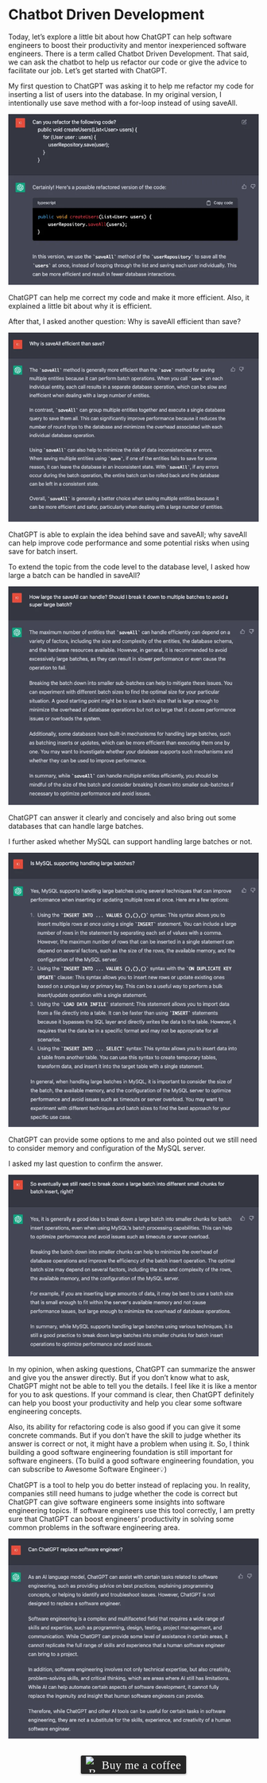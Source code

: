 # Chatbot Driven Development

Today, let’s explore a little bit about how ChatGPT can help software engineers to boost their productivity and mentor inexperienced software engineers. There is a term called Chatbot Driven Development. That said, we can ask the chatbot to help us refactor our code or give the advice to facilitate our job. Let’s get started with ChatGPT.

My first question to ChatGPT was asking it to help me refactor my code for inserting a list of users into the database. In my original version, I intentionally use save method with a for-loop instead of using saveAll.

![](../assets/resources/general/chatbot-1.png)

ChatGPT can help me correct my code and make it more efficient. Also, it explained a little bit about why it is efficient.

After that, I asked another question: Why is saveAll efficient than save?

![](../assets/resources/general/chatbot-2.png)

ChatGPT is able to explain the idea behind save and saveAll; why saveAll can help improve code performance and some potential risks when using save for batch insert.

To extend the topic from the code level to the database level, I asked how large a batch can be handled in saveAll?

![](../assets/resources/general/chatbot-3.png)

ChatGPT can answer it clearly and concisely and also bring out some databases that can handle large batches.

I further asked whether MySQL can support handling large batches or not.

![](../assets/resources/general/chatbot-4.png)

ChatGPT can provide some options to me and also pointed out we still need to consider memory and configuration of the MySQL server.

I asked my last question to confirm the answer.

![](../assets/resources/general/chatbot-5.png)

In my opinion, when asking questions, ChatGPT can summarize the answer and give you the answer directly. But if you don’t know what to ask, ChatGPT might not be able to tell you the details. I feel like it is like a mentor for you to ask questions. If your command is clear, then ChatGPT definitely can help you boost your productivity and help you clear some software engineering concepts.

Also, its ability for refactoring code is also good if you can give it some concrete commands. But if you don’t have the skill to judge whether its answer is correct or not, it might have a problem when using it. So, I think building a good software engineering foundation is still important for software engineers. (To build a good software engineering foundation, you can subscribe to Awesome Software Engineer💡) 

ChatGPT is a tool to help you do better instead of replacing you. In reality, companies still need humans to judge whether the code is correct but ChatGPT can give software engineers some insights into software engineering topics. If software engineers use this tool correctly, I am pretty sure that ChatGPT can boost engineers’ productivity in solving some common problems in the software engineering area.

![](../assets/resources/general/chatbot-6.png)

<br>
<center>
<style>.bmc-button img{width: 27px !important;margin-bottom: 1px !important;box-shadow: none !important;border: none !important;vertical-align: middle !important;}.bmc-button{line-height: 36px !important;height:37px !important;text-decoration: none !important;display:inline-flex !important;color:#ffffff !important;background-color:#262626 !important;border-radius: 3px !important;border: 1px solid transparent !important;padding: 1px 9px !important;font-size: 23px !important;letter-spacing: 0.6px !important;box-shadow: 0px 1px 2px rgba(190, 190, 190, 0.5) !important;-webkit-box-shadow: 0px 1px 2px 2px rgba(190, 190, 190, 0.5) !important;margin: 0 auto !important;font-family:'Cookie', cursive !important;-webkit-box-sizing: border-box !important;box-sizing: border-box !important;-o-transition: 0.3s all linear !important;-webkit-transition: 0.3s all linear !important;-moz-transition: 0.3s all linear !important;-ms-transition: 0.3s all linear !important;transition: 0.3s all linear !important;}.bmc-button:hover, .bmc-button:active, .bmc-button:focus {-webkit-box-shadow: 0px 1px 2px 2px rgba(190, 190, 190, 0.5) !important;text-decoration: none !important;box-shadow: 0px 1px 2px 2px rgba(190, 190, 190, 0.5) !important;opacity: 0.85 !important;color:#ffffff !important;}</style><link href="https://fonts.googleapis.com/css?family=Cookie" rel="stylesheet"><a class="bmc-button" target="_blank" href="https://www.buymeacoffee.com/raychongtk"><img src="https://www.buymeacoffee.com/assets/img/BMC-btn-logo.svg" alt="Buy me a coffee"><span style="margin-left:5px">Buy me a coffee</span></a>
</center>